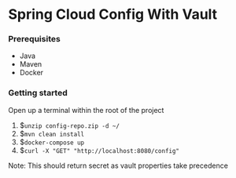 # Spring Cloud Config With Vault

### Prerequisites 

- Java
- Maven
- Docker 

### Getting started

Open up a terminal within the root of the project

1. $`unzip config-repo.zip -d ~/` 
1. $`mvn clean install`
1. $`docker-compose up`
1. $`curl -X "GET" "http://localhost:8080/config"`

Note: This should return secret as vault properties take precedence